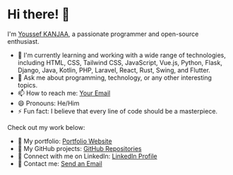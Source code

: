 # Hi there! 👋

I'm [Youssef KANJAA](https://www.linkedin.com/in/youssef-kanjaa/), a passionate programmer and open-source enthusiast.

- 🌱 I'm currently learning and working with a wide range of technologies, including HTML, CSS, Tailwind CSS, JavaScript, Vue.js, Python, Flask, Django, Java, Kotlin, PHP, Laravel, React, Rust, Swing, and Flutter.
- 💬 Ask me about programming, technology, or any other interesting topics.
- 📫 How to reach me: [Your Email](mailto:youremail@example.com)
- 😄 Pronouns: He/Him
- ⚡ Fun fact: I believe that every line of code should be a masterpiece.

Check out my work below:

- 🚀 My portfolio: [Portfolio Website](https://yourwebsite.com)
- 📂 My GitHub projects: [GitHub Repositories](https://github.com/YoussefKanjaa?tab=repositories)
- 💼 Connect with me on LinkedIn: [LinkedIn Profile](https://www.linkedin.com/in/youssef-kanjaa/)
- 📧 Contact me: [Send an Email](mailto:youremail@example.com)
